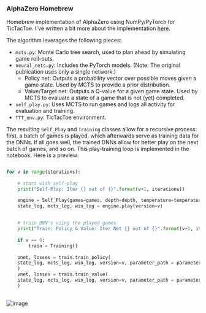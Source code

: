 ### AlphaZero Homebrew

Homebrew implementation of AlphaZero using NumPy/PyTorch for TicTacToe. I've written a bit more about the implementation [here](https://samgijsen.github.io/general/2022/07/16/AlphaZeroHomebrew/).


The algorithm leverages the following pieces:
* `mcts.py`: Monte Carlo tree search, used to plan ahead by simulating game roll-outs.
* `neural_nets.py`: Includes the PyTorch models. (Note: The original publication uses only a single network.)
  * Policy net: Outputs a probability vector over possible moves given a game state. Used by MCTS to provide a prior distribution.
  * Value/Target net: Outputs a Q-value for a given game state. Used by MCTS to evaluate a state of a game that is not (yet) completed.
* `self_play.py`: Uses MCTS to run games and logs all activity for evaluation and training.
* `TTT_env.py`: TicTacToe environment.

The resulting `Self_Play` and `Training` classes allow for a recursive process: first, a batch of games is played, which afterwards serve as training data for the DNNs. If all goes well, the trained DNNs allow for better play on the next batch of games, and so on. This play-training loop is implemented in the notebook. Here is a preview:
```py

for v in range(iterations):
    
    # start with self-play
    print("Self-Play: Iter {} out of {}".format(v+1, iterations))

    engine = Self_Play(games=games, depth=depth, temperature=temperature, parameter_path = parameter_path)
    state_log, mcts_log, win_log = engine.play(version=v)
    
    
    # train DNN's using the played games
    print("Train: Policy & Value: Iter Net {} out of {}".format(v+1, iterations))
    
    if v == 0:
        train = Training()   
        
    pnet, losses = train.train_policy( 
    state_log, mcts_log, win_log, version=v, parameter_path = parameter_path, lr=lr_p, batchsize=batchsize_p, epochs=epochs_p
    )
    vnet, losses = train.train_value( 
    state_log, mcts_log, win_log, version=v, parameter_path = parameter_path, lr=lr_v, batchsize=batchsize_v, epochs=epochs_v
    )
    
```

![image](https://user-images.githubusercontent.com/44772298/178162295-e4ac5bf0-3a6e-42a0-90da-1cfcf5001c40.png)
